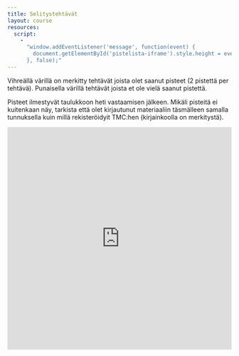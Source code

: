 ```yaml
---
title: Selitystehtävät
layout: course
resources:
  script:
    - 
      "window.addEventListener('message', function(event) {
        document.getElementById('pistelista-iframe').style.height = event.data + 'px';
      }, false);"
---
```

<p>Vihreällä värillä on merkitty tehtävät joista olet saanut pisteet (2 pistettä per tehtävä). Punaisella värillä tehtävät joista et ole vielä saanut pistettä.</p>
<p>Pisteet ilmestyvät taulukkoon heti vastaamisen jälkeen. Mikäli pisteitä ei kuitenkaan näy, tarkista että olet kirjautunut materiaaliin täsmälleen samalla tunnuksella kuin millä rekisteröidyit TMC:hen (kirjainkoolla on merkitystä).</p>
<iframe id="pistelista-iframe" src="http://josalmi.users.cs.helsinki.fi/tmc/selitys.php" style="width:100%;height:500px;border:0px;"></iframe>
